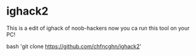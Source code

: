 # ighack2
This is a edit of ighack of noob-hackers now you ca run this tool on your PC!

bash 'git clone https://github.com/chfncghn/ighack2'
